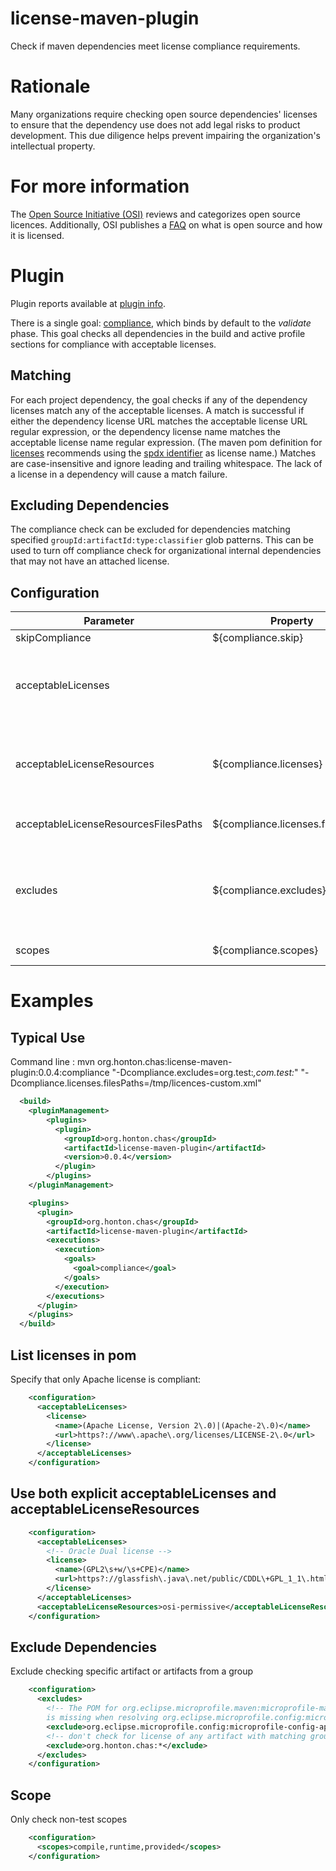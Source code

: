 # license-maven-plugin

Check if maven dependencies meet license compliance requirements. 

# Rationale
Many organizations require checking open source dependencies' licenses to ensure that the dependency
use does not add legal risks to product development.  This due diligence helps prevent impairing the
organization's intellectual property.

# For more information
The [Open Source Initiative (OSI)](https://opensource.org/) reviews and categorizes open source
licences.  Additionally, OSI publishes a [FAQ](https://opensource.org/faq) on what is open source
and how it is licensed.

# Plugin
Plugin reports available at [plugin info](https://chonton.github.io/license-maven-plugin/plugin-info.html).

There is a single goal: [compliance](https://chonton.github.io/license-maven-plugin/compliance-mojo.html),
which binds by default to the *validate* phase.  This goal checks all dependencies in the build and
active profile sections for compliance with acceptable licenses.  

## Matching
For each project dependency, the goal checks if any of the dependency licenses match any of the
acceptable licenses.  A match is successful if either the dependency license URL matches the
acceptable license URL regular expression, or the dependency license name matches the acceptable
license name regular expression.  (The maven pom definition for [licenses](https://maven.apache.org/pom.html#Licenses)
recommends using the [spdx identifier](https://spdx.org/licenses/) as license name.)
Matches are case-insensitive and ignore leading and trailing whitespace.  The lack of a license in
a dependency will cause a match failure.

## Excluding Dependencies
The compliance check can be excluded for dependencies matching specified
`groupId:artifactId:type:classifier` glob patterns.  This can be used to turn off compliance check for
organizational internal dependencies that may not have an attached license.

## Configuration
| Parameter                  | Property               | Default                          | Description                                                                                                                                                                                                    |
|----------------------------|------------------------|----------------------------------|----------------------------------------------------------------------------------------------------------------------------------------------------------------------------------------------------------------|
| skipCompliance             | ${compliance.skip}     | false                            | Skip the license check                                                                                                                                                                                         |
| acceptableLicenses         |                        |                                  | The set of license regular expressions to match against dependency licenses.  If any license is specified, the default acceptableLicenseResources will not be used.                                            |
| acceptableLicenseResources | ${compliance.licenses} | osi-permissive                   | The comma separated names of xml resources from which to read licenses.  Built in resources are 'osi-widely-used' and 'osi-permissive'.  Default is used only if no acceptableLicenses are specified.          |
| acceptableLicenseResourcesFilesPaths | ${compliance.licenses.filesPaths} | /tmp/licenses.xml                | The comma separated file paths of xml resources from which to read licenses.          |
| excludes                   | ${compliance.excludes} |                                  | The list of dependencies to exclude from checking compliance.  These will be in the form of *groupId:artifactId[[:type]:classifier]*. Wildcard characters '*' and '?' can be used to do glob-like pattern matching. |
| scopes                     | ${compliance.scopes}   | compile, runtime, provided, test | The comma separated list of scopes to check                                                                                                                                                                    |

# Examples

## Typical Use

Command line :
mvn org.honton.chas:license-maven-plugin:0.0.4:compliance "-Dcompliance.excludes=org.test:*,com.test:*" "-Dcompliance.licenses.filesPaths=/tmp/licences-custom.xml"

```xml
  <build>
    <pluginManagement>
        <plugins>
          <plugin>
            <groupId>org.honton.chas</groupId>
            <artifactId>license-maven-plugin</artifactId>
            <version>0.0.4</version>
          </plugin>
        </plugins>
    </pluginManagement>

    <plugins>
      <plugin>
        <groupId>org.honton.chas</groupId>
        <artifactId>license-maven-plugin</artifactId>
        <executions>
          <execution>
            <goals>
              <goal>compliance</goal>
            </goals>
          </execution>
        </executions>
      </plugin>
    </plugins>
  </build>
```

## List licenses in pom
Specify that only Apache license is compliant:
```xml
    <configuration>
      <acceptableLicenses>
        <license>
          <name>(Apache License, Version 2\.0)|(Apache-2\.0)</name>
          <url>https?://www\.apache\.org/licenses/LICENSE-2\.0</url>
        </license>
      </acceptableLicenses>
    </configuration>
```

## Use both explicit acceptableLicenses and acceptableLicenseResources
```xml
    <configuration>
      <acceptableLicenses>
        <!-- Oracle Dual license -->
        <license>
          <name>(GPL2\s+w/\s+CPE)</name>
          <url>https?://glassfish\.java\.net/public/CDDL\+GPL_1_1\.html</url>
        </license>
      </acceptableLicenses>
      <acceptableLicenseResources>osi-permissive</acceptableLicenseResources>
    </configuration>
```
## Exclude Dependencies
Exclude checking specific artifact or artifacts from a group
```xml
    <configuration>
      <excludes>
        <!-- The POM for org.eclipse.microprofile.maven:microprofile-maven-build-extension
        is missing when resolving org.eclipse.microprofile.config:microprofile-config-api -->
        <exclude>org.eclipse.microprofile.config:microprofile-config-api</exclude>
        <!-- don't check for license of any artifact with matching group -->
        <exclude>org.honton.chas:*</exclude>
      </excludes>
    </configuration>
```

## Scope
Only check non-test scopes
```xml
    <configuration>
      <scopes>compile,runtime,provided</scopes>
    </configuration>
```
